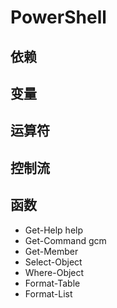 # PowerShell

## 依赖

## 变量

## 运算符

## 控制流

## 函数

- Get-Help help
- Get-Command gcm
- Get-Member
- Select-Object
- Where-Object
- Format-Table
- Format-List
